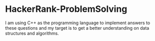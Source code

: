 # HackerRank-ProblemSolving
I am using C++ as the programming language to implement answers to these questions and my target is to get a better understanding on data structures and algorithms.
